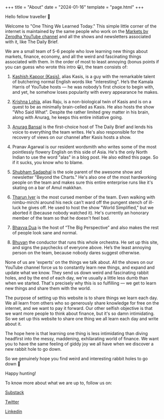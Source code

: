 +++
title = "About"
date = "2024-01-16"
template = "page.html"
+++

Hello fellow traveller 👋 

Welcome to "One Thing We Learned Today." This simple little corner of the internet is maintained by the same people who work on the [Markets by Zerodha YouTube channel](https://www.youtube.com/@marketsbyzerodha/videos) and all the shows and newsletters associated with it, like The Daily Brief.

We are a small team of 5-6 people who love learning new things about markets, finance, economy, and all the weird and fascinating things associated with them. In the order of most to least annoying (bonus points if you can guess who wrote this intro 😀), the team consists of:

1. [Kashish Kapoor (Kasis)](https://www.linkedin.com/in/kashishkap00r/), alias Kasis, is a guy with the remarkable talent of butchering normal English words like "interesting". He’s the Kamala Harris of YouTube hosts — he was nobody’s first choice to begin with, and yet, he somehow loses popularity with every appearance he makes.

2. [Krishna Lohia](https://www.linkedin.com/in/krishnalohiaaa/), alias Raju, is a non-biological twin of Kasis and is on a quest to be as minimally brain-celled as Kasis. He also hosts the show "Who Said What". Despite the rather limited grey matter in his brain, along with Anurag, he keeps this entire initiative going.

3. [Anurag Bansal](https://www.linkedin.com/in/anurag28bansal/) is the first-choice host of The Daily Brief and lends his voice to everything the team writes. He's also responsible for the recovery of views on our channel after Kasis hosts a show.

4. Pranav Agarwal is our resident wordsmith who writes some of the most pointlessly flowery English on this side of Asia. He's the only North Indian to use the word "alas" in a blog post. He also edited this page. So if it sucks, you know who to blame.

5. [Shubham Sadaphal](https://www.linkedin.com/in/shubham-sadaphal-082617212/) is the sole parent of the awesome show and newsletter "Beyond the Charts." He's also one of the most hardworking people on the team and makes sure this entire enterprise runs like it's skating on a bar of Amul makkhan.

6. [Tharun Iyer](https://www.linkedin.com/in/tharun-iyer-70b804220) is the most cursed member of the team. Even walking with nimbu-mirchi around his neck can’t ward off the pungent stench of ill-luck he gives off. He used to host the show "World Simplified," but we aborted it (because nobody watched it). He's currently an honorary member of the team so that he doesn't feel bad.

7. [Bhavya Dua](https://in.linkedin.com/in/bhavya-dua) is the host of “The Big Perspective” and also makes the rest of people look sane and normal.

8. [Bhuvan](https://www.linkedin.com/in/bebhuvan/) the conductor that runs this whole orchestra. He set up this site, and signs the paychecks of everyone above. He’s the least annoying person on the team, because nobody dares suggest otherwise. 

None of us are 'experts' on the things we talk about. All the shows on our YouTube channel force us to constantly learn new things, and expand and update what we know. They send us down weird and fascinating rabbit holes, and by the end of each day, we're usually a little less dumb than when we started. That's precisely why this is so fulfilling — we get to learn new things and share them with the world.

The purpose of setting up this website is to share things we learn each day. We all learn from others who so generously share knowledge for free on the internet, and we want to pay it forward. Our other selfish objective is that we want more people to think about finance, but it's so damn intimidating. So we set up this website to share one thing we all learn each day and write about it.

The hope here is that learning one thing is less intimidating than diving headfirst into the messy, maddening, exhilarating world of finance. We want you to have the same feeling of giddy joy we all have when we discover a new rabbit hole to go down.

So we genuinely hope you find weird and interesting rabbit holes to go down 🐇 

Happy hunting!

To know more about what we are up to, follow us on:


[Substack](https://thedailybrief.zerodha.com)


[Twitter](https://x.com/zerodhamarkets) 


[Linkedin](https://www.linkedin.com/showcase/markets-by-zerodha/)

